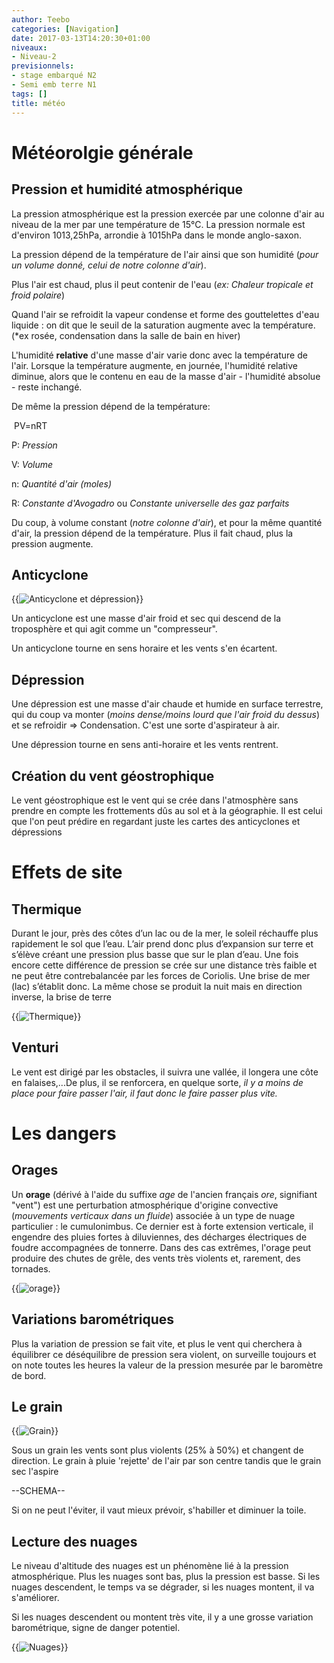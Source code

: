 ```yaml
---
author: Teebo
categories: [Navigation]
date: 2017-03-13T14:20:30+01:00
niveaux:
- Niveau-2
previsionnels:
- stage embarqué N2
- Semi emb terre N1
tags: []
title: météo
---
```


<!--more-->
# Météorolgie générale
## Pression et humidité atmosphérique
La pression atmosphérique est la pression exercée par une colonne d'air au niveau de la mer par une température de 15°C. La pression normale est d'environ 1013,25hPa, arrondie à 1015hPa dans le monde anglo-saxon.

La pression dépend de la température de l'air ainsi que son humidité (*pour un volume donné, celui de notre colonne d'air*).

Plus l'air est chaud, plus il peut contenir de l'eau (*ex: Chaleur tropicale et froid polaire*)

Quand l'air se refroidit la vapeur condense et forme des gouttelettes d'eau liquide : on dit que le seuil de la saturation augmente avec la température.  (*ex rosée, condensation dans la salle de bain en hiver)

L'humidité **relative** d'une masse d'air varie donc avec la température de l'air. Lorsque la température augmente, en journée, l'humidité relative diminue, alors que le contenu en eau de la masse d'air - l'humidité absolue - reste inchangé. 

De même la pression dépend de la température:

​		PV=nRT

P: *Pression*

V: *Volume*

n: *Quantité d'air (moles)*

R: *Constante d'Avogadro* ou *Constante universelle des gaz parfaits*

Du coup, à volume constant (*notre colonne d'air*), et pour la même quantité d'air, la pression dépend de la température. Plus il fait chaud, plus la pression augmente.

## Anticyclone

{{<img src="img/topos/anticyclonedepression.bmp" alt="Anticyclone et dépression">}}


Un anticyclone est une masse d'air froid et sec qui descend de la troposphère et qui agit comme un "compresseur".

Un anticyclone tourne en sens horaire et les vents s'en écartent.

## Dépression
Une dépression est une masse d'air chaude et humide en surface terrestre, qui du coup va monter (*moins dense/moins lourd que l'air froid du dessus*) et se refroidir => Condensation. C'est une sorte d'aspirateur à air.

Une dépression tourne en sens anti-horaire et les vents rentrent.

## Création du vent géostrophique

Le vent géostrophique est le vent qui se crée dans l'atmosphère sans prendre en compte les frottements dûs au sol et à la géographie. Il est celui que l'on peut prédire en regardant juste les cartes des anticyclones et dépressions

# Effets de site
## Thermique
Durant le jour, près des côtes d’un lac ou de la mer, le soleil réchauffe plus rapidement le sol que l’eau. L’air prend donc plus d’expansion sur terre et s’élève créant une pression plus basse que sur le plan d’eau. Une fois encore cette différence de pression se crée sur une distance très faible et ne peut être contrebalancée par les forces de Coriolis. Une brise de mer (lac) s’établit donc. La même chose se produit la nuit mais en direction inverse, la brise de terre

{{<img src="img/topos/thermique.bmp" alt="Thermique">}}


## Venturi
Le vent est dirigé par les obstacles, il suivra une vallée, il longera une côte en falaises,...De plus, il se renforcera, en quelque sorte, *il y a moins de place pour faire passer l'air, il faut donc le faire passer plus vite.*


# Les dangers
## Orages

Un **orage** (dérivé à l'aide du suffixe *age* de l'ancien français *ore*, signifiant "vent") est une perturbation atmosphérique d'origine convective (*mouvements verticaux dans un fluide*) associée à un type de nuage particulier : le cumulonimbus. Ce dernier est à forte extension verticale, il engendre des pluies fortes à diluviennes, des décharges électriques de foudre accompagnées de tonnerre. Dans des cas extrêmes, l'orage peut produire des chutes de grêle, des vents très violents et, rarement, des tornades.

{{<img src="img/topos/orage.bmp" alt="orage">}}


## Variations barométriques
Plus la variation de pression se fait vite, et plus le vent qui cherchera à équilibrer ce déséquilibre de pression sera violent, on surveille toujours et on note toutes les heures la valeur de la pression mesurée par le baromètre de bord.

## Le grain


{{<img src="img/topos/grain.jpg" alt="Grain">}}


Sous un grain les vents sont plus violents (25% à 50%) et changent de direction.
Le grain à pluie 'rejette' de l'air par son centre tandis que le grain sec l'aspire

--SCHEMA--

Si on ne peut l'éviter, il vaut mieux prévoir, s'habiller et diminuer la toile.

## Lecture des nuages
Le niveau d'altitude des nuages est un phénomène lié à la pression atmosphérique. Plus les nuages sont bas, plus la pression est basse. Si les nuages descendent, le temps va se dégrader, si les nuages montent, il va s'améliorer.

Si les nuages descendent ou montent très vite, il y a une grosse variation barométrique, signe de danger potentiel.


{{<img src="img/topos/nuages.png" alt="Nuages">}}
